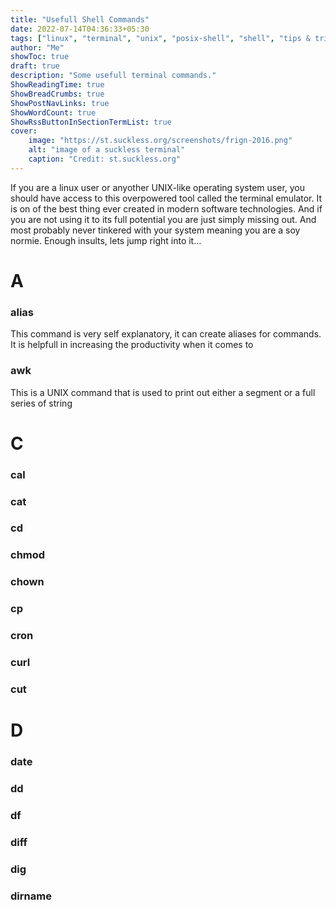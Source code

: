 ```yaml
---
title: "Usefull Shell Commands"
date: 2022-07-14T04:36:33+05:30
tags: ["linux", "terminal", "unix", "posix-shell", "shell", "tips & tricks"] 
author: "Me"
showToc: true
draft: true 
description: "Some usefull terminal commands."
ShowReadingTime: true
ShowBreadCrumbs: true
ShowPostNavLinks: true
ShowWordCount: true
ShowRssButtonInSectionTermList: true
cover:
    image: "https://st.suckless.org/screenshots/frign-2016.png"
    alt: "image of a suckless terminal" 
    caption: "Credit: st.suckless.org"
---
```


If you are a linux user or anyother UNIX-like operating system user, you should have access to this overpowered tool called the terminal emulator. It is on of the best thing ever created in modern software technologies. And if you are not using it to its full potential you are just simply missing out. And most probably never tinkered with your system meaning you are a soy normie. Enough insults, lets jump right into it...

# A
### alias
This command is very self explanatory, it can create aliases for commands. It is helpfull in increasing the productivity when it comes to
### awk
This is a UNIX command that is used to print out either a segment or a full series of string  


# C
### cal

### cat

### cd

### chmod

### chown

### cp

### cron

### curl

### cut



# D
### date

### dd

### df

### diff

### dig

### dirname


